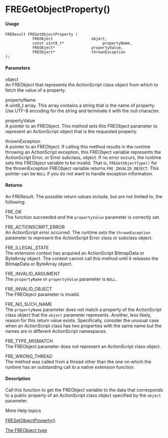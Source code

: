 # FREGetObjectProperty()

#### Usage

    FREResult FREGetObjectProperty (
                FREObject                 object,
                const uint8_t*                 propertyName,
                FREObject*                propertyValue,
                FREObject*                thrownException
    );

#### Parameters

object  
An FREObject that represents the ActionScript class object from which to fetch
the value of a property.

propertyName  
A uint8_t array. This array contains a string that is the name of property. Use
UTF-8 encoding for the string and terminate it with the null character.

propertyValue  
A pointer to an FREObject. This method sets this FREObject parameter to
represent an ActionScript object that is the requested property.

thrownException  
A pointer to an FREObject. If calling this method results in the runtime
throwing an ActionScript exception, this FREObject variable represents the
ActionScript Error, or Error subclass, object. If no error occurs, the runtime
sets this FREObject variable to be invalid. That is, `FREGetObjectType()` for
the thrownException FREObject variable returns `FRE_INVALID_OBJECT`. This
pointer can be `NULL` if you do not want to handle exception information.

#### Returns

An FREResult. The possible return values include, but are not limited to, the
following:

FRE_OK  
The function succeeded and the `propertyValue` parameter is correctly set.

FRE_ACTIONSCRIPT_ERROR  
An ActionScript error occurred. The runtime sets the `thrownException` parameter
to represent the ActionScript Error class or subclass object.

FRE_ILLEGAL_STATE  
The extension context has acquired an ActionScript BitmapData or ByteArray
object. The context cannot call this method until it releases the BitmapData or
ByteArray object.

FRE_INVALID_ARGUMENT  
The `propertyName` or `propertyValue` parameter is `NULL`.

FRE_INVALID_OBJECT  
The FREObject parameter is invalid.

FRE_NO_SUCH_NAME  
The `propertyName` parameter does not match a property of the ActionScript class
object that the `object` parameter represents. Another, less likely, reason for
this return value exists. Specifically, consider the unusual case when an
ActionScript class has two properties with the same name but the names are in
different ActionScript namespaces.

FRE_TYPE_MISMATCH  
The FREObject parameter does not represent an ActionScript class object.

FRE_WRONG_THREAD  
The method was called from a thread other than the one on which the runtime has
an outstanding call to a native extension function.

#### Description

Call this function to get the FREObject variable to the data that corresponds to
a public property of an ActionScript class object specified by the `object`
parameter.

More Help topics

[FRESetObjectProperty()](./fresetobjectproperty.md)

[The FREObject type](../../coding-the-native-side-with-c/the-freobject-type.md)
